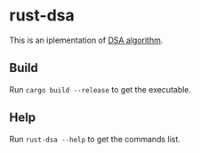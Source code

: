 # rust-dsa

This is an iplementation of [DSA algorithm](https://csrc.nist.gov/csrc/media/publications/fips/186/3/archive/2009-06-25/documents/fips_186-3.pdf).

## Build

Run ```cargo build --release``` to get the executable.

## Help

Run ```rust-dsa --help``` to get the commands list.
